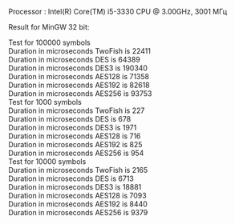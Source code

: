 Processor : Intel(R) Core(TM) i5-3330 CPU @ 3.00GHz, 3001 МГц

Result for MinGW 32 bit: 

Test for 100000 symbols<br />
Duration in microseconds TwoFish is 22411<br />
Duration in microseconds DES is 64389<br />
Duration in microseconds DES3 is 190340<br />
Duration in microseconds AES128 is 71358<br />
Duration in microseconds AES192 is 82618<br />
Duration in microseconds AES256 is 93753<br />
Test for 1000 symbols<br />
Duration in microseconds TwoFish is 227<br />
Duration in microseconds DES is 678<br />
Duration in microseconds DES3 is 1971<br />
Duration in microseconds AES128 is 716<br />
Duration in microseconds AES192 is 825<br />
Duration in microseconds AES256 is 954<br />
Test for 10000 symbols<br />
Duration in microseconds TwoFish is 2165<br />
Duration in microseconds DES is 6713<br />
Duration in microseconds DES3 is 18881<br />
Duration in microseconds AES128 is 7093<br />
Duration in microseconds AES192 is 8440<br />
Duration in microseconds AES256 is 9379
